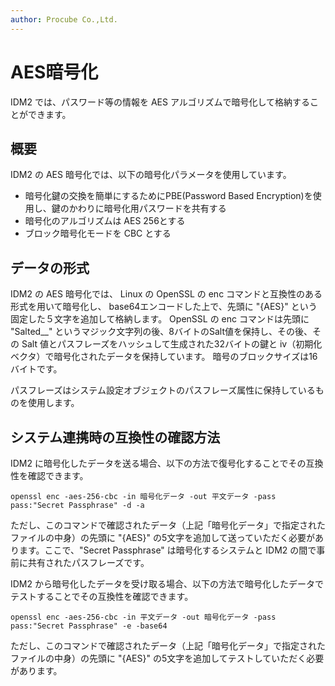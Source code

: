 ```yaml
---
author: Procube Co.,Ltd.
---
```


# AES暗号化

IDM2 では、パスワード等の情報を AES アルゴリズムで暗号化して格納することができます。

## 概要

IDM2 の AES 暗号化では、以下の暗号化パラメータを使用しています。

-   暗号化鍵の交換を簡単にするためにPBE\(Password Based Encryption\)を使用し、鍵のかわりに暗号化用パスワードを共有する
-   暗号化のアルゴリズムは AES 256とする
-   ブロック暗号化モードを CBC とする

## データの形式

IDM2 の AES 暗号化では、 Linux の OpenSSL の enc コマンドと互換性のある形式を用いて暗号化し、 base64エンコードした上で、先頭に "\{AES\}" という固定した５文字を追加して格納します。 OpenSSL の enc コマンドは先頭に "Salted\_\_" というマジック文字列の後、8バイトのSalt値を保持し、その後、その Salt 値とパスフレーズをハッシュして生成された32バイトの鍵と iv（初期化ベクタ）で暗号化されたデータを保持しています。 暗号のブロックサイズは16バイトです。

パスフレーズはシステム設定オブジェクトのパスフレーズ属性に保持しているものを使用します。

## システム連携時の互換性の確認方法

IDM2 に暗号化したデータを送る場合、以下の方法で復号化することでその互換性を確認できます。

```
openssl enc -aes-256-cbc -in 暗号化データ -out 平文データ -pass pass:"Secret Passphrase" -d -a
```

ただし、このコマンドで確認されたデータ（上記「暗号化データ」で指定されたファイルの中身）の先頭に "\{AES\}" の5文字を追加して送っていただく必要があります。ここで、"Secret Passphrase" は暗号化するシステムと IDM2 の間で事前に共有されたパスフレーズです。

IDM2 から暗号化したデータを受け取る場合、以下の方法で暗号化したデータでテストすることでその互換性を確認できます。

```
openssl enc -aes-256-cbc -in 平文データ -out 暗号化データ -pass pass:"Secret Passphrase" -e -base64
```

ただし、このコマンドで確認されたデータ（上記「暗号化データ」で指定されたファイルの中身）の先頭に "\{AES\}" の5文字を追加してテストしていただく必要があります。
